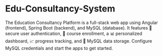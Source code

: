 # Edu-Consultancy-System
The Education Consultancy Platform is a full-stack web app using Angular (frontend), Spring Boot (backend), and MySQL (database). It features 🔐 secure user authentication, 📖 course enrollment, a 📊 personalized dashboard, 📈 progress tracking, and 💾 MySQL data storage. Configure MySQL credentials and start the apps to get started.
